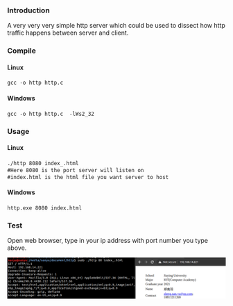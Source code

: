 ### Introduction
A very very very simple http server which could be used to dissect how http traffic happens between server and client.

### Compile

#### Linux
```shell
gcc -o http http.c
```
#### Windows
```shell
gcc -o http http.c  -lWs2_32
```

### Usage
#### Linux
```shell
./http 8080 index_.html
#Here 8080 is the port server will listen on
#index.html is the html file you want server to host
```
#### Windows
```shell
http.exe 8080 index.html
```

### Test

Open web browser, type in your ip address with port number you type above.

![Screenshot from 2021-05-27 10-32-14](Screenshot%20from%202021-05-27%2010-32-14.png)

